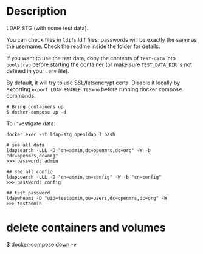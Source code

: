 # Description

LDAP STG (with some test data).


You can check files in `ldifs` ldif files; passwords will be exactly the same as
the username. Check the readme inside the folder for details.

If you want to use the test data, copy the contents of `test-data` into `bootstrap` before starting the container
(or make sure `TEST_DATA_DIR` is not defined in your `.env` file).

By default, it will try to use SSL/letsencrypt certs. Disable it locally by exporting `export LDAP_ENABLE_TLS=no` before running docker compose commands. 

```
# Bring containers up
$ docker-compose up -d
```

To investigate data:
```
docker exec -it ldap-stg_openldap_1 bash

# see all data
ldapsearch -LLL -D "cn=admin,dc=openmrs,dc=org" -W -b "dc=openmrs,dc=org"
>>> password: admin

## see all config
ldapsearch -LLL -D "cn=admin,cn=config" -W -b "cn=config"
>>> password: config

## test password
ldapwhoami -D "uid=testadmin,ou=users,dc=openmrs,dc=org" -W
>>> testadmin

```
# delete containers and volumes
$ docker-compose down -v
```
